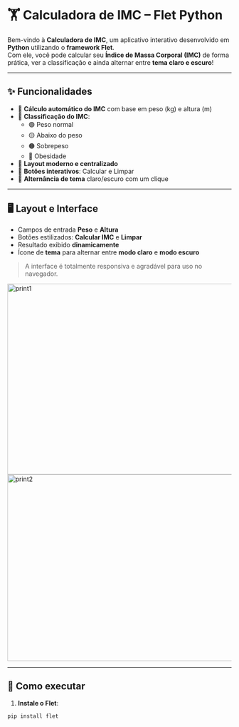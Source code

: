 # 🏋️ Calculadora de IMC – Flet Python

Bem-vindo à **Calculadora de IMC**, um aplicativo interativo desenvolvido em **Python** utilizando o **framework Flet**.  
Com ele, você pode calcular seu **Índice de Massa Corporal (IMC)** de forma prática, ver a classificação e ainda alternar entre **tema claro e escuro**!

---

## ✨ Funcionalidades

- 🔹 **Cálculo automático do IMC** com base em peso (kg) e altura (m)
- 🔹 **Classificação do IMC**:
  - 🟢 Peso normal
  - 🟡 Abaixo do peso
  - 🟠 Sobrepeso
  - 🔴 Obesidade
- 🔹 **Layout moderno e centralizado**
- 🔹 **Botões interativos**: Calcular e Limpar
- 🔹 **Alternância de tema** claro/escuro com um clique

---

## 🖥️ Layout e Interface

- Campos de entrada **Peso** e **Altura**  
- Botões estilizados: **Calcular IMC** e **Limpar**  
- Resultado exibido **dinamicamente**  
- Ícone de **tema** para alternar entre **modo claro** e **modo escuro**  

> A interface é totalmente responsiva e agradável para uso no navegador.
>
<img width="956" height="428" alt="print1" src="https://github.com/user-attachments/assets/64583df1-39a7-4bde-afec-6e835629503d" />

<img width="959" height="419" alt="print2" src="https://github.com/user-attachments/assets/75841dab-9474-434f-9c2d-c87c033d81e6" />


---

## 🚀 Como executar

1. **Instale o Flet**:

```bash
pip install flet

